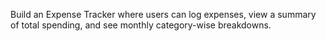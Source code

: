 Build an Expense Tracker where users can log expenses, view a summary of total spending, and see monthly category-wise breakdowns.
